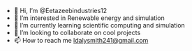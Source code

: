 - 👋 Hi, I’m @Eetazeebindustries12
- 👀 I’m interested in Renewable energy and simulation
- 🌱 I’m currently learning scientific computing and simulation
- 💞️ I’m looking to collaborate on cool projects
- 📫 How to reach me ldalysmith241@gmail.com

<!---
Eetazeebindustries12/Eetazeebindustries12 is a ✨ special ✨ repository because its `README.md` (this file) appears on your GitHub profile.
You can click the Preview link to take a look at your changes.
--->
